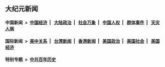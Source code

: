 ## 大纪元新闻

#### 中国新闻 &nbsp;>&nbsp; [中国经济](indexes/ncid283/README.md?09111645) &nbsp;| &nbsp; [大陆政治](indexes/ncid277/README.md?09111645) &nbsp;| &nbsp; [社会万象](indexes/ncid282/README.md?09111645) &nbsp;| &nbsp; [中国人权](indexes/ncid278/README.md?09111645) &nbsp;| &nbsp; [群体事件](indexes/ncid279/README.md?09111645) &nbsp;| &nbsp; [天灾人祸](indexes/ncid280/README.md?09111645)

#### 国际新闻 &nbsp;>&nbsp; [美中关系](indexes/nf1412576/README.md?09111645) &nbsp;| &nbsp; [台湾新闻](indexes/ncid1349361/README.md?09111645) &nbsp;| &nbsp; [香港新闻](indexes/ncid1349362/README.md?09111645) &nbsp;| &nbsp; [美国政治](indexes/ncid1078159/README.md?09111645) &nbsp;| &nbsp; [美国社会](indexes/ncid1078160/README.md?09111645) &nbsp;| &nbsp; [美国经济](indexes/ncid1078158/README.md?09111645)

#### 特别专题 &nbsp;>&nbsp; [中共百年历史](https://github.com/easy2view/epoch-special/blob/master/README.md?09111645)  
